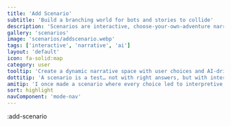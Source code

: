 ```yaml
---
title: 'Add Scenario'
subtitle: 'Build a branching world for bots and stories to collide'
description: 'Scenarios are interactive, choose-your-own-adventure narratives. You design the world and key decisions — our bots and AI generate the possible outcomes.'
gallery: 'scenarios'
image: 'scenarios/addscenario.webp'
tags: ['interactive', 'narrative', 'ai']
layout: 'default'
icon: fa-solid:map
category: user
tooltip: 'Create a dynamic narrative space with user choices and AI-driven branches.'
dottitip: 'A scenario is a test… not with right answers, but with interesting ones.'
amitip: 'I once made a scenario where every choice led to interpretive dance.'
sort: highlight
navComponent: 'mode-nav'
---
```

:add-scenario
